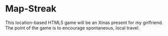 Map-Streak
============

This location-based HTML5 game will be an Xmas present for my girlfriend. The point of the game is to encourage spontaneous, local travel.
